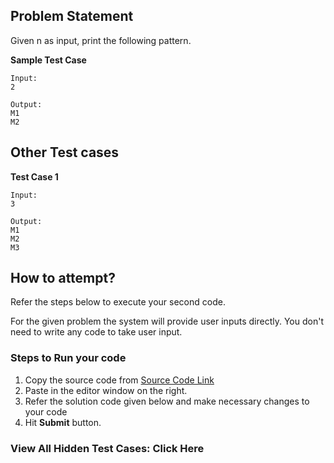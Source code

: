 ## Problem Statement
Given n as input, print the following pattern.

**Sample Test Case**
```
Input:
2

Output:
M1
M2
```
## Other Test cases
**Test Case 1**
```
Input:
3

Output:
M1
M2
M3
```
## How to attempt?
Refer the steps below to execute your second code.

For the given problem the system will provide user inputs directly. You don't need to write any code to take user input.

### Steps to Run your code

1. Copy the source code from [Source Code Link](https://raw.githubusercontent.com/Aartiarora22/Lab_assignments/main/R1/T2/Main.java)
2. Paste in the editor window on the right.
3. Refer the solution code given below and make necessary changes to your code
4. Hit **Submit** button.

### View All Hidden Test Cases: Click Here
